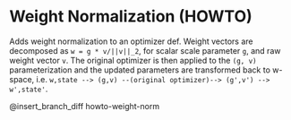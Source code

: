 # Weight Normalization (HOWTO)

Adds weight normalization to an optimizer def. Weight vectors are decomposed as
`w = g * v/||v||_2`, for scalar scale parameter `g`, and raw weight vector `v`.
The original optimizer is then applied to the `(g, v)` parameterization and the
updated parameters are transformed back to w-space, i.e. 
`w,state --> (g,v) --(original optimizer)--> (g',v') --> w',state'`.

@insert_branch_diff howto-weight-norm
